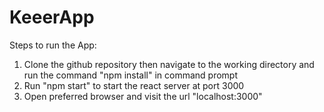 # KeeerApp

Steps to run the App:
1. Clone the github repository then navigate to the working directory and run the command "npm install" in command prompt
2. Run "npm start" to start the react server at port 3000
3. Open preferred browser and visit the url "localhost:3000"
